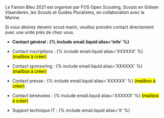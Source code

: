 Le Fanion Bleu 2021 est organisé par FOS Open Scouting, Scouts en Gidsen Vlaanderen,
les Scouts et Guides Pluralistes, en collaboration avec la Marine. 

Si vous désirez devenir scout marin, veuillez prendre contact directement avec une unité près de chez vous.

- **Contact général : {% include email.liquid alias='info' %}**

- Contact inscriptions : {% include email.liquid alias='XXXXXX' %} <mark>(mailbox à créer)</mark>
- Contact sponsoring : {% include email.liquid alias='XXXXXX' %} <mark>(mailbox à créer)</mark>
- Contact presse : {% include email.liquid alias='XXXXXX' %} <mark>(mailbox à créer)</mark>
- Contact bénévoles : {% include email.liquid alias='XXXXXX' %} <mark>(mailbox à créer)</mark>
- Support technique IT : {% include email.liquid alias='it' %}
